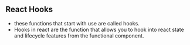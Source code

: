 ## React Hooks 

- these functions that start with use are called hooks.
- Hooks in react are the function that allows you to hook into react state and lifecycle features from the functional component.